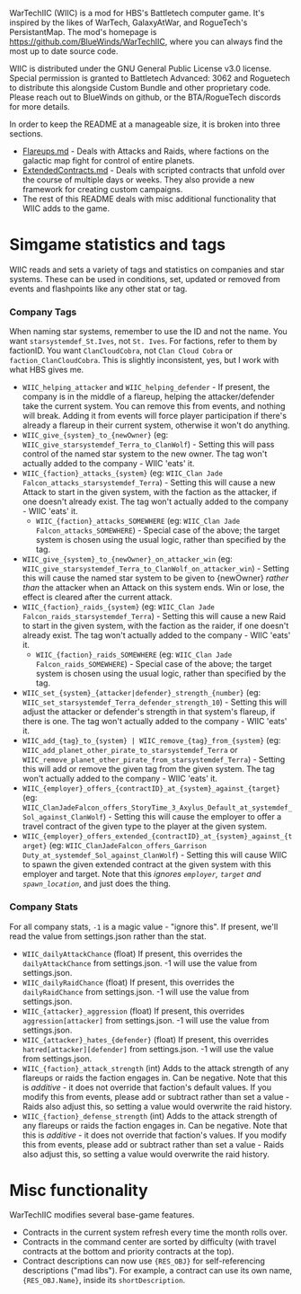 WarTechIIC (WIIC) is a mod for HBS's Battletech computer game. It's inspired by the likes of WarTech, GalaxyAtWar, and RogueTech's PersistantMap. The mod's homepage is https://github.com/BlueWinds/WarTechIIC, where you can always find the most up to date source code.

WIIC is distributed under the GNU General Public License v3.0 license. Special permission is granted to Battletech Advanced: 3062 and Roguetech to distribute this alongside Custom Bundle and other proprietary code. Please reach out to BlueWinds on github, or the BTA/RogueTech discords for more details.

In order to keep the README at a manageable size, it is broken into three sections.
- [Flareups.md](./Flareups.md) - Deals with Attacks and Raids, where factions on the galactic map fight for control of entire planets.
- [ExtendedContracts.md](./ExtendedContracts.md) - Deals with scripted contracts that unfold over the course of multiple days or weeks. They also provide a new framework for creating custom campaigns.
- The rest of this README deals with misc additional functionality that WIIC adds to the game.


# Simgame statistics and tags
WIIC reads and sets a variety of tags and statistics on companies and star systems. These can be used in conditions, set, updated or removed from events and flashpoints like any other stat or tag.

### Company Tags
When naming star systems, remember to use the ID and not the name. You want `starsystemdef_St.Ives`, not `St. Ives`. For factions, refer to them by factionID. You want `ClanCloudCobra`, not `Clan Cloud Cobra` or `faction_ClanCloudCobra`. This is slightly inconsistent, yes, but I work with what HBS gives me.

* `WIIC_helping_attacker` and `WIIC_helping_defender` - If present, the company is in the middle of a flareup, helping the attacker/defender take the current system. You can remove this from events, and nothing will break. Adding it from events will force player participation if there's already a flareup in their current system, otherwise it won't do anything.
* `WIIC_give_{system}_to_{newOwner}` (eg: `WIIC_give_starsystemdef_Terra_to_ClanWolf`) - Setting this will pass control of the named star system to the new owner. The tag won't actually added to the company - WIIC 'eats' it.
* `WIIC_{faction}_attacks_{system}` (eg: `WIIC_Clan Jade Falcon_attacks_starsystemdef_Terra`) - Setting this will cause a new Attack to start in the given system, with the faction as the attacker, if one doesn't already exist. The tag won't actually added to the company - WIIC 'eats' it.
  * `WIIC_{faction}_attacks_SOMEWHERE` (eg: `WIIC_Clan Jade Falcon_attacks_SOMEWHERE`) - Special case of the above; the target system is chosen using the usual logic, rather than specified by the tag.
* `WIIC_give_{system}_to_{newOwner}_on_attacker_win` (eg:  `WIIC_give_starsystemdef_Terra_to_ClanWolf_on_attacker_win`) - Setting this will cause the named star system to be given to {newOwner} *rather than* the attacker when an Attack on this system ends. Win or lose, the effect is cleared after the current attack.
* `WIIC_{faction}_raids_{system}` (eg: `WIIC_Clan Jade Falcon_raids_starsystemdef_Terra`) - Setting this will cause a new Raid to start in the given system, with the faction as the raider, if one doesn't already exist. The tag won't actually added to the company - WIIC 'eats' it.
  * `WIIC_{faction}_raids_SOMEWHERE` (eg: `WIIC_Clan Jade Falcon_raids_SOMEWHERE`) - Special case of the above; the target system is chosen using the usual logic, rather than specified by the tag.
* `WIIC_set_{system}_{attacker|defender}_strength_{number}` (eg: `WIIC_set_starsystemdef_Terra_defender_strength_10`) - Setting this will adjust the attacker or defender's strength in that system's flareup, if there is one. The tag won't actually added to the company - WIIC 'eats' it.
* `WIIC_add_{tag}_to_{system} | WIIC_remove_{tag}_from_{system}` (eg: `WIIC_add_planet_other_pirate_to_starsystemdef_Terra` or `WIIC_remove_planet_other_pirate_from_starsystemdef_Terra`) - Setting this will add or remove the given tag from the given system. The tag won't actually added to the company - WIIC 'eats' it.
* `WIIC_{employer}_offers_{contractID}_at_{system}_against_{target}` (eg: `WIIC_ClanJadeFalcon_offers_StoryTime_3_Axylus_Default_at_systemdef_Sol_against_ClanWolf`) - Setting this will cause the employer to offer a travel contract of the given type to the player at the given system.
* `WIIC_{employer}_offers_extended_{contractID}_at_{system}_against_{target}` (eg: `WIIC_ClanJadeFalcon_offers_Garrison Duty_at_systemdef_Sol_against_ClanWolf`) - Setting this will cause WIIC to spawn the given extended contract at the given system with this employer and target. Note that this *ignores `employer`, `target` and `spawn_location`*, and just does the thing.

### Company Stats
For all company stats, `-1` is a magic value - "ignore this". If present, we'll read the value from settings.json rather than the stat.

* `WIIC_dailyAttackChance` (float) If present, this overrides the `dailyAttackChance` from settings.json. -1 will use the value from settings.json.
* `WIIC_dailyRaidChance` (float) If present, this overrides the `dailyRaidChance` from settings.json. -1 will use the value from settings.json.
* `WIIC_{attacker}_aggression` (float) If present, this overrides `aggression[attacker]` from settings.json. -1 will use the value from settings.json.
* `WIIC_{attacker}_hates_{defender}` (float) If present, this overrides `hatred[attacker][defender]` from settings.json. -1 will use the value from settings.json.
* `WIIC_{faction}_attack_strength` (int) Adds to the attack strength of any flareups or raids the faction engages in. Can be negative. Note that this is *additive* - it does not override that faction's default values. If you modify this from events, please add or subtract rather than set a value - Raids also adjust this, so setting a value would overwrite the raid history.
* `WIIC_{faction}_defense_strength` (int) Adds to the attack strength of any flareups or raids the faction engages in. Can be negative. Note that this is *additive* - it does not override that faction's values. If you modify this from events, please add or subtract rather than set a value - Raids also adjust this, so setting a value would overwrite the raid history.

# Misc functionality
WarTechIIC modifies several base-game features.
* Contracts in the current system refresh every time the month rolls over.
* Contracts in the command center are sorted by difficulty (with travel contracts at the bottom and priority contracts at the top).
* Contract descriptions can now use `{RES_OBJ}` for self-referencing descriptions ("mad libs"). For example, a contract can use its own name, `{RES_OBJ.Name}`, inside its `shortDescription`.
